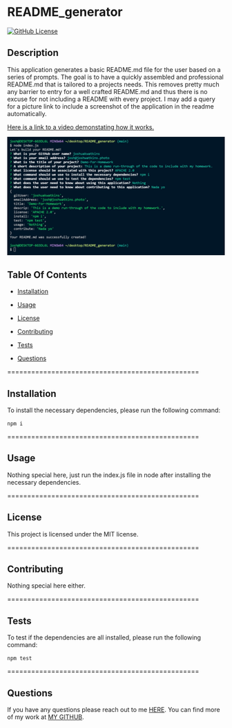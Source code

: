 # README_generator
[![GitHub License](https://img.shields.io/badge/license-MIT-blue.svg)](https://opensource.org/licenses/MIT)

## Description

This application generates a basic README.md file for the user based on a series of prompts. The goal is to have a quickly assembled and professional README.md that is tailored to a projects needs. This removes pretty much any barrier to entry for a well crafted README.md and thus there is no excuse for not including a README with every project. I may add a query for a picture link to include a screenshot of the application in the readme automatically.

[Here is a link to a video demonstating how it works.](./Video/README_generator.mp4)

[![Terminal Screenshot](./IMG/terminal-screenshot.png)](./Video/README_generator.mp4)

  ## Table Of Contents

* [Installation](#!installation)

* [Usage](#usage)

* [License](#license)

* [Contributing](#contributing)

* [Tests](#tests)

* [Questions](#questions)

================================================

## Installation

To install the necessary dependencies, please run the following command:

```
npm i
```

================================================

## Usage

Nothing special here, just run the index.js file in node after installing the necessary dependencies.

================================================

## License

This project is licensed under the MIT license.

================================================

## Contributing

Nothing special here either.

================================================

## Tests

To test if the dependencies are all installed, please run the following command:

```
npm test
```

================================================

## Questions

If you have any questions please reach out to me [HERE](mailto:josh@joshwatkins.photo). You can find more of my work at [MY GITHUB](https://www.github.com/joshuakwatkins/).


